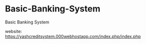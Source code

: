 # Basic-Banking-System
Basic Banking System

website: https://yashcreditsystem.000webhostapp.com/index.php/index.php
